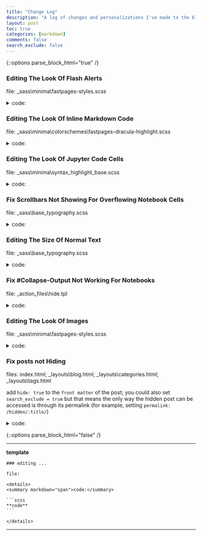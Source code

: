 ```yaml
---
title: "Change Log"
description: "A log of changes and personalizations I've made to the blog after incoporating the default fastpages Minima and Oriol's Mssively."
layout: post
toc: true
categories: [markdown]
comments: false
search_exclude: false
---
```

<!--  -->
{::options parse_block_html="true" /}
<!--  -->

### Editing The Look Of Flash Alerts
file: _sass\minima\fastpages-styles.scss

<details>
<summary markdown="span">code:</summary> 

```scss
.flash {
position: relative;
padding: 10px 10px;
border-style: solid;
border-width: 4px;
border-radius: 10px;
}
```

</details>

### Editing The Look Of Inline Markdown Code

file: _sass\minima\colorschemes\fastpages-dracula-highlight.scss

<details>
<summary markdown="span">code:</summary>

```scss
.highlight {
    ✒ sass\minima\colorschemes\fastpages-dracula-highlight.scss

    // background: $dt-code-cell-background !important;
    color: $dt-gray-light !important;
    pre, code {
    background: $dt-code-cell-background;
    color: $dt-gray-light;
    border-left: 10px solid $dt-code-cell-background;
    border-left: 10px solid $dt-code-cell-background;
    border-top: 10px solid $dt-code-cell-background;
    border-bottom: 10px solid $dt-code-cell-background;
    border-radius: 15px !important;
    }
```

</details>

### Editing The Look Of Jupyter Code Cells

file: _sass\minima\syntax_highlight_base.scss

<details>
<summary markdown="span">code:</summary> 

some code needed to be commented out due to style conflicts in other .scss files

```scss
// .input_area pre, .input_area div {
//     margin-bottom: 2rem !important;
//     margin-top: 1.5rem !important;
//     padding-bottom: 0 !important;
//     padding-top: 0 !important;
//     background: $dt-code-cell-background;
//     -webkit-font-smoothing: antialiased;
//     text-rendering: optimizeLegibility;
//     font-family: Menlo, Monaco, Consolas, "Lucida Console", Roboto, Ubuntu, monospace;
//     border-radius: 5px;
//     font-size: 100%;
//     font-weight: 350; // make code have slightly more weight than text
// }

.input_area pre {
    border-left: 10px solid $dt-code-cell-background;
    border-left: 10px solid $dt-code-cell-background;
    border-top: 10px solid $dt-code-cell-background;
    border-bottom: 10px solid $dt-code-cell-background;
    border-radius: 10px !important;
}
```

</details>

### Fix Scrollbars Not Showing For Overflowing Notebook Cells

file: _sass\base\_typography.scss

<details>
<summary markdown="span">code:</summary>

```scss
.re {
    -webkit-overflow-scrolling: touch;
    font-family: _font(family-fixed);
    font-size: 0.9rem;
    margin: 0 0 _size(element-margin) 0;
    // this fixed the issue with scrollbars
    overflow: auto !important;

    code {
    display: block;
    line-height: 1.75;
    padding: 1rem 1.5rem;
    }
}
```

</details>

### Editing The Size Of Normal Text

file: _sass\base\_typography.scss

<details>
<summary markdown="span">code:</summary>

```scss
body, input, select, textarea {
    // controls the font type of the blog text (unformatted markdowns)
    font-family: _font(family);
    font-weight: _font(weight);
    font-size: 1rem;
    line-height: 2.375;
}
```

</details>

### Fix #Collapse-Output Not Working For Notebooks

file: _action_files\hide.tpl

<details>
<summary markdown="span">code:</summary> 

replace the pertinent block

<!-- {% raw %} & {% endraw %} disables tag processing -->
{% raw %}
```scss
{% block output_group -%}
{%- if cell.metadata.collapse_output -%}
    <details class="description">
    <summary class="btn btn-sm" data-open="Hide Output" data-close="Show Output"></summary>
        <p>{{ super() }}</p>
    </details>
{%- elif cell.metadata.hide_output -%}
{%- else -%}
    {{ super()  }}
{%- endif -%}
{% endblock output_group %}
```
{% endraw %}

</details>

### Editing The Look Of Images

file: _sass\minima\fastpages-styles.scss

<details>
<summary markdown="span">code:</summary>

```scss
.post img {
    display: block;
    vertical-align: top;
    margin-left: auto;
    border: groove;
    margin-right: auto;
}
```

</details>

### Fix posts not Hiding

files: index.html; _layouts\blog.html; _layouts\categories.html; _layouts\tags.html

add `hide: true` to the `front matter` of the post; you could also set `search_exclude = true` but that means the only way the hidden post can be accessed is through its permalink (for example, setting `permalink: /hidden/:title/`)

<details>
<summary markdown="span">code:</summary>

{% raw %}
```scss
{% for post in ***** %}
  {% if post.hide != true %}
    *****
  {% endif %}
{% endfor %}
```
{% endraw %}

</details>

<!--  -->
{::options parse_block_html="false" /}  
<!--  -->
---
**template**

    ### editing ...

    file:

    <details>
    <summary markdown="span">code:</summary>

    ```scss
    **code**
    ```

    </details>
---




